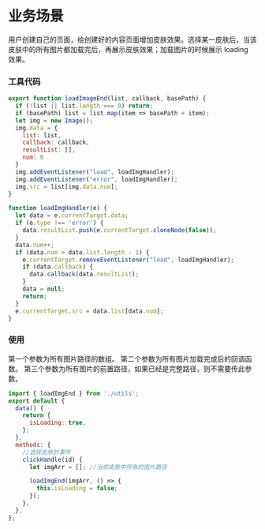 # 业务场景

用户创建自己的页面，给创建好的内容页面增加皮肤效果。选择某一皮肤后，当该皮肤中的所有图片都加载完后，再展示皮肤效果；加载图片的时候展示 loading 效果。

### 工具代码

```JavaScript
export function loadImageEnd(list, callback, basePath) {
  if (!list || list.length === 0) return;
  if (basePath) list = list.map(item => basePath + item);
  let img = new Image();
  img.data = {
    list: list,
    callback: callback,
    resultList: [],
    num: 0
  }
  img.addEventListener("load", loadImgHandler);
  img.addEventListener("error", loadImgHandler);
  img.src = list[img.data.num];
}

function loadImgHandler(e) {
  let data = e.currentTarget.data;
  if (e.type !== 'error') {
    data.resultList.push(e.currentTarget.cloneNode(false));
  }
  data.num++;
  if (data.num > data.list.length - 1) {
    e.currentTarget.removeEventListener("load", loadImgHandler);
    if (data.callback) {
      data.callback(data.resultList);
    }
    data = null;
    return;
  }
  e.currentTarget.src = data.list[data.num];
}

```

### 使用

第一个参数为所有图片路径的数组。
第二个参数为所有图片加载完成后的回调函数。
第三个参数为所有图片的前置路径，如果已经是完整路径，则不需要传此参数。

```JavaScript
import { loadImgEnd } from './utils';
export default {
  data() {
    return {
      isLoading: true,
    };
  },
  methods: {
    //选择皮肤的事件
    clickHandle(id) {
      let imgArr = []; //当前皮肤中所有的图片路径

      loadImgEnd(imgArr, () => {
        this.isLoading = false;
      });
    },
  },
};
```

